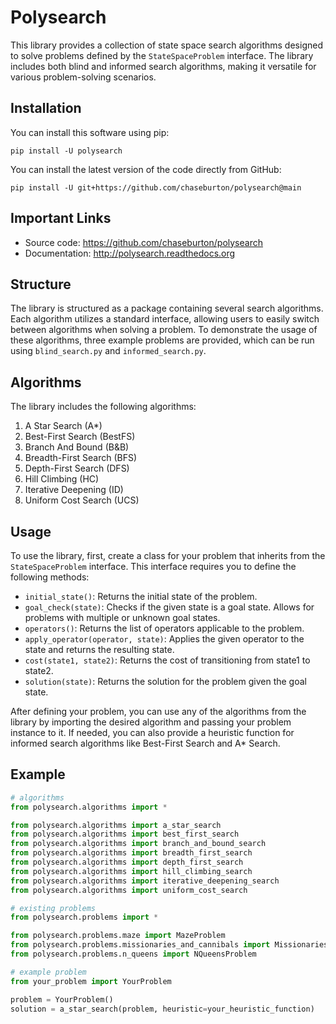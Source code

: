 # Polysearch

This library provides a collection of state space search algorithms designed to solve problems defined by the `StateSpaceProblem` interface. The library includes both blind and informed search algorithms, making it versatile for various problem-solving scenarios.

## Installation
You can install this software using pip:
```
pip install -U polysearch
```
You can install the latest version of the code directly from GitHub:
```
pip install -U git+https://github.com/chaseburton/polysearch@main
```

## Important Links
- Source code: https://github.com/chaseburton/polysearch
- Documentation: http://polysearch.readthedocs.org

## Structure

The library is structured as a package containing several search algorithms. Each algorithm utilizes a standard interface, allowing users to easily switch between algorithms when solving a problem. To demonstrate the usage of these algorithms, three example problems are provided, which can be run using `blind_search.py` and `informed_search.py`.

## Algorithms

The library includes the following algorithms:

1. A Star Search (A*)
2. Best-First Search (BestFS)
3. Branch And Bound (B&B)
4. Breadth-First Search (BFS)
5. Depth-First Search (DFS)
6. Hill Climbing (HC)
7. Iterative Deepening (ID)
8. Uniform Cost Search (UCS)

## Usage

To use the library, first, create a class for your problem that inherits from the `StateSpaceProblem` interface. This interface requires you to define the following methods:

- `initial_state()`: Returns the initial state of the problem.
- `goal_check(state)`: Checks if the given state is a goal state. Allows for problems with multiple or unknown goal states.
- `operators()`: Returns the list of operators applicable to the problem.
- `apply_operator(operator, state)`: Applies the given operator to the state and returns the resulting state.
- `cost(state1, state2)`: Returns the cost of transitioning from state1 to state2.
- `solution(state)`: Returns the solution for the problem given the goal state.

After defining your problem, you can use any of the algorithms from the library by importing the desired algorithm and passing your problem instance to it. If needed, you can also provide a heuristic function for informed search algorithms like Best-First Search and A* Search.

## Example
```python
# algorithms
from polysearch.algorithms import *

from polysearch.algorithms import a_star_search
from polysearch.algorithms import best_first_search
from polysearch.algorithms import branch_and_bound_search
from polysearch.algorithms import breadth_first_search
from polysearch.algorithms import depth_first_search
from polysearch.algorithms import hill_climbing_search
from polysearch.algorithms import iterative_deepening_search
from polysearch.algorithms import uniform_cost_search

# existing problems
from polysearch.problems import *

from polysearch.problems.maze import MazeProblem
from polysearch.problems.missionaries_and_cannibals import MissionariesAndCannibalsProblem
from polysearch.problems.n_queens import NQueensProblem

# example problem
from your_problem import YourProblem

problem = YourProblem()
solution = a_star_search(problem, heuristic=your_heuristic_function)